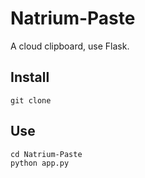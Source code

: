 # Natrium-Paste
A cloud clipboard, use Flask.

## Install
```
git clone
```

## Use
```
cd Natrium-Paste
python app.py
```
